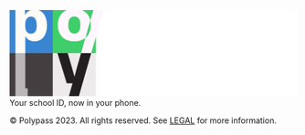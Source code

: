 ![Polypass.](brand-resources/SVG/polypass_wordmarkwhite.svg)
Your school ID, now in your phone.

© Polypass 2023. All rights reserved. See [LEGAL](https://github.com/Polypass/.github/blob/main/LEGAL.pdf) for more information.

